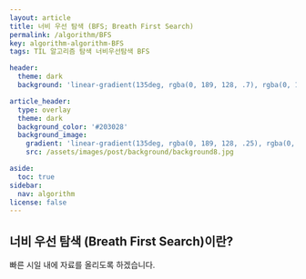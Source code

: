 ```yaml
---
layout: article
title: 너비 우선 탐색 (BFS; Breath First Search)
permalink: /algorithm/BFS
key: algorithm-algorithm-BFS
tags: TIL 알고리즘 탐색 너비우선탐색 BFS

header:
  theme: dark
  background: 'linear-gradient(135deg, rgba(0, 189, 128, .7), rgba(0, 128, 255, .8))'

article_header:
  type: overlay
  theme: dark
  background_color: '#203028'
  background_image:
    gradient: 'linear-gradient(135deg, rgba(0, 189, 128, .25), rgba(0, 128, 255, .3))'
    src: /assets/images/post/background/background8.jpg

aside:
  toc: true
sidebar:
  nav: algorithm
license: false
---
```


## 너비 우선 탐색 (Breath First Search)이란?
<!--more-->

빠른 시일 내에 자료를 올리도록 하겠습니다.